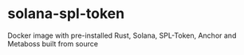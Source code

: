 # solana-spl-token
 Docker image with pre-installed Rust, Solana, SPL-Token, Anchor and Metaboss built from source 
